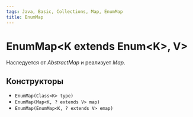 ```yaml
---
tags: Java, Basic, Collections, Map, EnumMap
title: EnumMap
---
```

# EnumMap\<K extends Enum\<K>, V>
Наследуется от *AbstractMap* и реализует *Map*.
## Конструкторы
* `EnumMap(Class<K> type)`
* `EnumMap(Map<K, ? extends V> map)`
* `EnumMap(EnumMap<K, ? extends V> emap)`